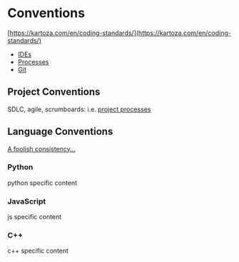 # Conventions

[https://kartoza.com/en/coding-standards/](https://kartoza.com/en/coding-standards/)

- [IDEs](./ides.md)
- [Processes](./dev_processes.md)
- [Git](./git.md)

## Project Conventions

SDLC, agile, scrumboards: i.e. [project processes](./project_processes.md)

## Language Conventions

[A foolish consistency...](https://peps.python.org/pep-0008/#a-foolish-consistency-is-the-hobgoblin-of-little-minds)

### Python

python specific content

### JavaScript

js specific content

### C++

c++ specific content

